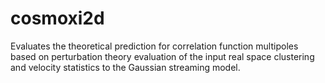 cosmoxi2d
=========

Evaluates the theoretical prediction for correlation function multipoles based on perturbation theory evaluation of the input real space clustering and velocity statistics to the Gaussian streaming model.
